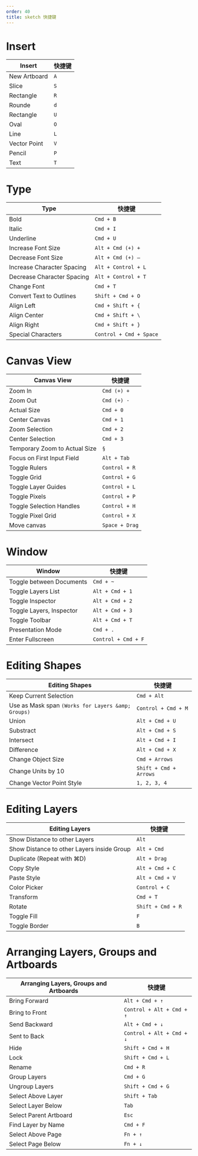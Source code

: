 ```yaml
---
order: 40
title: sketch 快捷键
---
```


# Insert

| Insert | 快捷键 |
| ----- | ---- |
| New Artboard | `A` |
| Slice | `S` |
| Rectangle | `R` |
| Rounde | `d` |
| Rectangle | `U` |
| Oval | `O` |
| Line | `L` |
| Vector Point | `V` |
| Pencil | `P` |
| Text | `T` |


# Type

| Type | 快捷键 |
| ----- | ---- |
| Bold | `Cmd + B` |
| Italic | `Cmd + I` |
| Underline | `Cmd + U` |
| Increase Font Size | `Alt + Cmd (+) +` |
| Decrease Font Size | `Alt + Cmd (+) –` |
| Increase Character Spacing | `Alt + Control + L` |
| Decrease Character Spacing | `Alt + Control + T` |
| Change Font | `Cmd + T` |
| Convert Text to Outlines | `Shift + Cmd + O` |
| Align Left | `Cmd + Shift + {` |
| Align Center | `Cmd + Shift + \` |
| Align Right | `Cmd + Shift + }` |
| Special Characters | `Control + Cmd + Space`  |

# Canvas View

| Canvas View | 快捷键 |
| ----- | ---- |
| Zoom In | `Cmd (+) +` |
| Zoom Out | `Cmd (+) -` |
| Actual Size | `Cmd + 0` |
| Center Canvas | `Cmd + 1` |
| Zoom Selection | `Cmd + 2` |
| Center Selection | `Cmd + 3` |
| Temporary Zoom to Actual Size | `§` |
| Focus on First Input Field | `Alt + Tab` |
| Toggle Rulers | `Control + R` |
| Toggle Grid | `Control + G` |
| Toggle Layer Guides | `Control + L` |
| Toggle Pixels | `Control + P` |
| Toggle Selection Handles | `Control + H` |
| Toggle Pixel Grid | `Control + X` |
| Move canvas | `Space + Drag` |

# Window

| Window | 快捷键 |
| ----- | ---- |
| Toggle between Documents | `Cmd + ~` |
| Toggle Layers List | `Alt + Cmd + 1` |
| Toggle Inspector | `Alt + Cmd + 2` |
| Toggle Layers, Inspector | `Alt + Cmd + 3` |
| Toggle Toolbar | `Alt + Cmd + T` |
| Presentation Mode | `Cmd + .` |
| Enter Fullscreen | `Control + Cmd + F` |



# Editing Shapes
| Editing Shapes | 快捷键 |
| ----- | ---- |
| Keep Current Selection | `Cmd + Alt` |
| Use as Mask span `(Works for Layers &amp; Groups)` | `Control + Cmd + M` |
| Union | `Alt + Cmd + U` |
| Substract | `Alt + Cmd + S` |
| Intersect | `Alt + Cmd + I` |
| Difference | `Alt + Cmd + X` |
| Change Object Size | `Cmd + Arrows` |
| Change Units by 10 | `Shift + Cmd + Arrows` |
| Change Vector Point Style | `1, 2, 3, 4` |


# Editing Layers
| Editing Layers | 快捷键 |
| ----- | ---- |
| Show Distance to other Layers | `Alt` |
| Show Distance to other Layers inside Group | `Alt + Cmd` |
| Duplicate (Repeat with ⌘D) | `Alt + Drag` |
| Copy Style | `Alt + Cmd + C` |
| Paste Style | `Alt + Cmd + V` |
| Color Picker | `Control + C` |
| Transform | `Cmd + T` |
| Rotate | `Shift + Cmd + R` |
| Toggle Fill | `F` |
| Toggle Border | `B` |


# Arranging Layers, Groups and Artboards
| Arranging Layers, Groups and Artboards | 快捷键 |
| ----- | ---- |
| Bring Forward | `Alt + Cmd + ↑` |
| Bring to Front | `Control + Alt + Cmd + ↑` |
| Send Backward | `Alt + Cmd + ↓` |
| Sent to Back | `Control + Alt + Cmd + ↓` |
| Hide | `Shift + Cmd + H` |
| Lock | `Shift + Cmd + L` |
| Rename | `Cmd + R` |
| Group Layers | `Cmd + G` |
| Ungroup Layers | `Shift + Cmd + G` |
| Select Above Layer | `Shift + Tab` |
| Select Layer Below | `Tab` |
| Select Parent Artboard | `Esc` |
| Find Layer by Name | `Cmd + F` |
| Select Above Page | `Fn + ↑` |
| Select Page Below | `Fn + ↓` |
